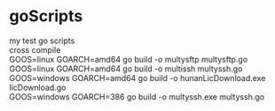 # goScripts
my test go scripts  
cross compile  
GOOS=linux GOARCH=amd64 go build -o multysftp multysftp.go  
GOOS=linux GOARCH=amd64 go build -o multissh multyssh.go
GOOS=windows GOARCH=amd64 go build -o hunanLicDownload.exe licDownload.go  
GOOS=windows GOARCH=386 go build -o multyssh.exe multyssh.go   
